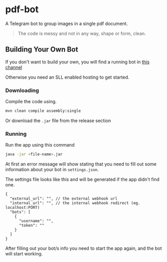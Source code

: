 # pdf-bot
A Telegram bot to group images in a single pdf document.
> The code is messy and not in any way, shape or form, clean.

## Building Your Own Bot

If you don't want to build your own, you will find a running bot in [this channel](https://t.me/SwiperTeam)

Otherwise you need an SLL enabled hosting to get started.

### Downloading
Compile the code using. 
```sh
mvn clean compile assembly:single
```
Or download the `.jar` file from the release section

### Running

Run the app using this command

```sh
java -jar <file-name>.jar
```

At first an error message will show 
stating that you need to fill out some information about your bot in `settings.json`.

The settings file looks like this and will be generated if the app didn't find one.
```json5
{
  "external_url": "", // the external webhook url
  "internal_url": "", // the internal webhook redirect (eg. localhost:PORT)
  "bots": [
    {
      "username": "",
      "token": ""
    }
  ]
}
```

After filling out your bot/s info you need to start the app again, and the bot will start working.